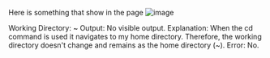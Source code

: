 Here is something that show in the page
![image](https://github.com/Awu-Lin/cse15l-lab-reports/assets/94472422/4ed4a65a-7066-4fe7-a5c8-465e194d1877)

Working Directory: ~
Output: No visible output.
Explanation: When the cd command is used it navigates to my home directory. Therefore, the working directory doesn't change and remains as the home directory (~).
Error: No.
